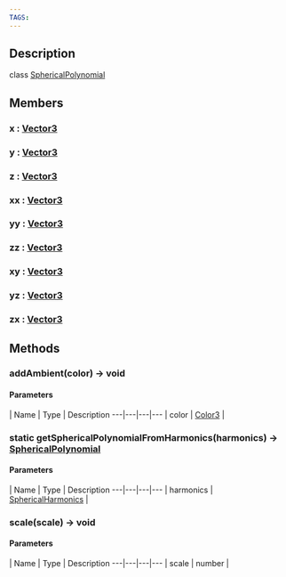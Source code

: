 ```yaml
---
TAGS:
---
```

## Description

class [SphericalPolynomial](/classes/3.1/SphericalPolynomial)



## Members

### x : [Vector3](/classes/3.1/Vector3)



### y : [Vector3](/classes/3.1/Vector3)



### z : [Vector3](/classes/3.1/Vector3)



### xx : [Vector3](/classes/3.1/Vector3)



### yy : [Vector3](/classes/3.1/Vector3)



### zz : [Vector3](/classes/3.1/Vector3)



### xy : [Vector3](/classes/3.1/Vector3)



### yz : [Vector3](/classes/3.1/Vector3)



### zx : [Vector3](/classes/3.1/Vector3)



## Methods

### addAmbient(color) &rarr; void



#### Parameters
 | Name | Type | Description
---|---|---|---
 | color | [Color3](/classes/3.1/Color3) | 

### static getSphericalPolynomialFromHarmonics(harmonics) &rarr; [SphericalPolynomial](/classes/3.1/SphericalPolynomial)



#### Parameters
 | Name | Type | Description
---|---|---|---
 | harmonics | [SphericalHarmonics](/classes/3.1/SphericalHarmonics) | 

### scale(scale) &rarr; void



#### Parameters
 | Name | Type | Description
---|---|---|---
 | scale | number | 


